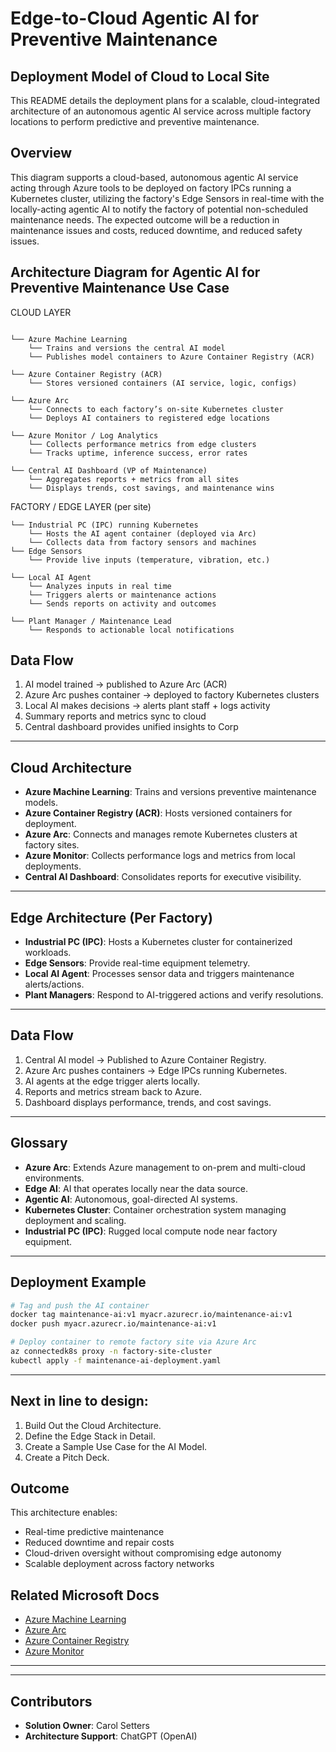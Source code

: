 
# Edge-to-Cloud Agentic AI for Preventive Maintenance
## Deployment Model of Cloud to Local Site

This README details the deployment plans for a scalable, cloud-integrated architecture of an autonomous agentic AI service across multiple factory locations to perform predictive and preventive maintenance. 

## Overview
This diagram supports a cloud-based, autonomous agentic AI service acting through Azure tools to be deployed on factory IPCs running a Kubernetes cluster, utilizing the factory's Edge Sensors in real-time with the locally-acting agentic AI to notify the factory of potential non-scheduled maintenance needs. The expected outcome will be a reduction in maintenance issues and costs, reduced downtime, and reduced safety issues.

## Architecture Diagram for Agentic AI for Preventive Maintenance Use Case

CLOUD LAYER
``` 

└── Azure Machine Learning
    └── Trains and versions the central AI model
    └── Publishes model containers to Azure Container Registry (ACR)

└── Azure Container Registry (ACR)
    └── Stores versioned containers (AI service, logic, configs)

└── Azure Arc
    └── Connects to each factory’s on-site Kubernetes cluster
    └── Deploys AI containers to registered edge locations

└── Azure Monitor / Log Analytics
    └── Collects performance metrics from edge clusters
    └── Tracks uptime, inference success, error rates

└── Central AI Dashboard (VP of Maintenance)
    └── Aggregates reports + metrics from all sites
    └── Displays trends, cost savings, and maintenance wins
``` 

FACTORY / EDGE LAYER (per site)
``` 
└── Industrial PC (IPC) running Kubernetes
    └── Hosts the AI agent container (deployed via Arc)
    └── Collects data from factory sensors and machines
└── Edge Sensors
    └── Provide live inputs (temperature, vibration, etc.)

└── Local AI Agent
    └── Analyzes inputs in real time
    └── Triggers alerts or maintenance actions
    └── Sends reports on activity and outcomes

└── Plant Manager / Maintenance Lead
    └── Responds to actionable local notifications
```


## Data Flow
1. AI model trained → published to Azure Arc (ACR)
2. Azure Arc pushes container → deployed to factory Kubernetes clusters
3. Local AI makes decisions → alerts plant staff + logs activity
4. Summary reports and metrics sync to cloud
5. Central dashboard provides unified insights to Corp 

---

## Cloud Architecture

- **Azure Machine Learning**: Trains and versions preventive maintenance models.
- **Azure Container Registry (ACR)**: Hosts versioned containers for deployment.
- **Azure Arc**: Connects and manages remote Kubernetes clusters at factory sites.
- **Azure Monitor**: Collects performance logs and metrics from local deployments.
- **Central AI Dashboard**: Consolidates reports for executive visibility.

---

## Edge Architecture (Per Factory)

- **Industrial PC (IPC)**: Hosts a Kubernetes cluster for containerized workloads.
- **Edge Sensors**: Provide real-time equipment telemetry.
- **Local AI Agent**: Processes sensor data and triggers maintenance alerts/actions.
- **Plant Managers**: Respond to AI-triggered actions and verify resolutions.

---

## Data Flow

1. Central AI model → Published to Azure Container Registry.
2. Azure Arc pushes containers → Edge IPCs running Kubernetes.
3. AI agents at the edge trigger alerts locally.
4. Reports and metrics stream back to Azure.
5. Dashboard displays performance, trends, and cost savings.

---

## Glossary

- **Azure Arc**: Extends Azure management to on-prem and multi-cloud environments.
- **Edge AI**: AI that operates locally near the data source.
- **Agentic AI**: Autonomous, goal-directed AI systems.
- **Kubernetes Cluster**: Container orchestration system managing deployment and scaling.
- **Industrial PC (IPC)**: Rugged local compute node near factory equipment.

---

## Deployment Example

```bash
# Tag and push the AI container
docker tag maintenance-ai:v1 myacr.azurecr.io/maintenance-ai:v1
docker push myacr.azurecr.io/maintenance-ai:v1

# Deploy container to remote factory site via Azure Arc
az connectedk8s proxy -n factory-site-cluster
kubectl apply -f maintenance-ai-deployment.yaml
```

---

## Next in line to design:

1. Build Out the Cloud Architecture.  
2. Define the Edge Stack in Detail.  
3. Create a Sample Use Case for the AI Model.  
4. Create a Pitch Deck.  


## Outcome

This architecture enables:
- Real-time predictive maintenance
- Reduced downtime and repair costs
- Cloud-driven oversight without compromising edge autonomy
- Scalable deployment across factory networks

## Related Microsoft Docs

- [Azure Machine Learning](https://learn.microsoft.com/en-us/azure/machine-learning/)
- [Azure Arc](https://learn.microsoft.com/en-us/azure/azure-arc/)
- [Azure Container Registry](https://learn.microsoft.com/en-us/azure/container-registry/)
- [Azure Monitor](https://learn.microsoft.com/en-us/azure/azure-monitor/)

---

---

## Contributors

- **Solution Owner**: Carol Setters
- **Architecture Support**: ChatGPT (OpenAI)
